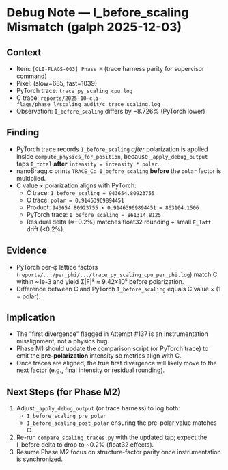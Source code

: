 # Debug Note — I_before_scaling Mismatch (galph 2025-12-03)

## Context
- Item: `[CLI-FLAGS-003] Phase M` (trace harness parity for supervisor command)
- Pixel: (slow=685, fast=1039)
- PyTorch trace: `trace_py_scaling_cpu.log`
- C trace: `reports/2025-10-cli-flags/phase_l/scaling_audit/c_trace_scaling.log`
- Observation: `I_before_scaling` differs by −8.726% (PyTorch lower)

## Finding
- PyTorch trace records `I_before_scaling` *after* polarization is applied inside `compute_physics_for_position`, because `_apply_debug_output` taps `I_total` **after** `intensity = intensity * polar`.
- nanoBragg.c prints `TRACE_C: I_before_scaling` **before** the `polar` factor is multiplied.
- C value × polarization aligns with PyTorch:
  - C trace: `I_before_scaling = 943654.80923755`
  - C trace: `polar = 0.91463969894451`
  - Product: `943654.80923755 × 0.91463969894451 = 863104.1506`
  - PyTorch trace: `I_before_scaling = 861314.8125`
  - Residual delta (≈−0.2%) matches float32 rounding + small `F_latt` drift (<0.2%).

## Evidence
- PyTorch per-φ lattice factors (`reports/.../per_phi/.../trace_py_scaling_cpu_per_phi.log`) match C within ~1e-3 and yield Σ|F|² ≈ 9.42×10⁵ before polarization.
- Difference between C and PyTorch `I_before_scaling` equals C value × (1 − polar).

## Implication
- The "first divergence" flagged in Attempt #137 is an instrumentation misalignment, not a physics bug.
- Phase M1 should update the comparison script (or PyTorch trace) to emit the **pre-polarization** intensity so metrics align with C.
- Once traces are aligned, the true first divergence will likely move to the next factor (e.g., final intensity or residual rounding).

## Next Steps (for Phase M2)
1. Adjust `_apply_debug_output` (or trace harness) to log both:
   - `I_before_scaling_pre_polar`
   - `I_before_scaling_post_polar`
   ensuring the pre-polar value matches C.
2. Re-run `compare_scaling_traces.py` with the updated tap; expect the I_before delta to drop to ~0.2% (float32 effects).
3. Resume Phase M2 focus on structure-factor parity once instrumentation is synchronized.
